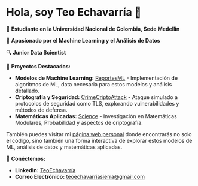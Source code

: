 # Hola, soy Teo Echavarría 👋

🏫 **Estudiante en la Universidad Nacional de Colombia, Sede Medellín**

🌟 **Apasionado por el Machine Learning y el Análisis de Datos**

🔍 **Junior Data Scientist**

🚀 **Proyectos Destacados:**
- **Modelos de Machine Learning:** [ReportesML](https://github.com/TeoEchavarria/ReportesML) - Implementación de algoritmos de ML, data necesaria para estos modelos y análisis detallado.
- **Criptografía y Seguridad:** [CrimeCriptoAttack](https://github.com/TeoEchavarria/CrimeCriptoAttack) - Ataque simulado a protocolos de seguridad como TLS, explorando vulnerabilidades y métodos de defensa.
- **Matemáticas Aplicadas:** [Science](https://github.com/TeoEchavarria/Science) - Investigación en Matemáticas Modulares, Probabilidad y aspectos de criptografía.

También puedes visitar mi [página web personal](https://teoechavarria.github.io/) donde encontrarás no solo el código, sino también una forma interactiva de explorar estos modelos de ML, análisis de datos y matemáticas aplicadas.

🔗 **Conéctemos:**
- **LinkedIn:** [TeoEchavarría](https://www.linkedin.com/in/teoechavarria/)
- **Correo Electrónico:** [teoechavarriasierra@gmail.com](mailto:teoechavarriasierra@gmail.com)
